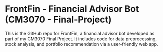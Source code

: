 # FrontFin - Financial Advisor Bot (CM3070 - Final-Project)
This is the GitHub repo for FrontFin, a financial advisor bot developed as part of my CM3070 Final Project. It includes code for data preprocessing, stock analysis, and portfolio recommendation via a user-friendly web app.
